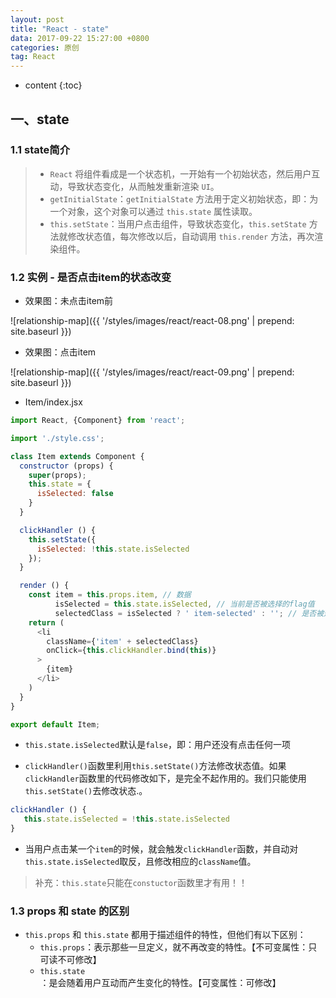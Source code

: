 ```yaml
---
layout: post
title: "React - state"
data: 2017-09-22 15:27:00 +0800
categories: 原创
tag: React
---
```

* content
{:toc}

<!-- more -->

## 一、state

### 1.1 state简介

> * `React` 将组件看成是一个状态机，一开始有一个初始状态，然后用户互动，导致状态变化，从而触发重新渲染 `UI`。
> * `getInitialState`：`getInitialState` 方法用于定义初始状态，即：为一个对象，这个对象可以通过 `this.state` 属性读取。
> * `this.setState`：当用户点击组件，导致状态变化，`this.setState` 方法就修改状态值，每次修改以后，自动调用 `this.render` 方法，再次渲染组件。

### 1.2 实例 - 是否点击item的状态改变

* 效果图：未点击item前

![relationship-map]({{ '/styles/images/react/react-08.png' | prepend: site.baseurl }})

* 效果图：点击item

![relationship-map]({{ '/styles/images/react/react-09.png' | prepend: site.baseurl }})

* Item/index.jsx

```js
import React, {Component} from 'react';

import './style.css';

class Item extends Component {
  constructor (props) {
    super(props);
    this.state = {
      isSelected: false
    }
  }

  clickHandler () {
    this.setState({
      isSelected: !this.state.isSelected
    });
  }

  render () {
    const item = this.props.item, // 数据
          isSelected = this.state.isSelected, // 当前是否被选择的flag值
          selectedClass = isSelected ? ' item-selected' : ''; // 是否被选中后的类名
    return (
      <li
        className={'item' + selectedClass}
        onClick={this.clickHandler.bind(this)}
      >
        {item}
      </li>
    )
  }
}

export default Item;

```

* `this.state.isSelected`默认是`false`，即：用户还没有点击任何一项

* `clickHandler()`函数里利用`this.setState()`方法修改状态值。如果`clickHandler`函数里的代码修改如下，是完全不起作用的。我们只能使用`this.setState()`去修改状态.。

```js
clickHandler () {
   this.state.isSelected = !this.state.isSelected
}
```

* 当用户点击某一个`item`的时候，就会触发`clickHandler`函数，并自动对`this.state.isSelected`取反，且修改相应的`className`值。

> 补充：`this.state`只能在`constuctor`函数里才有用！！

### 1.3 props 和 state 的区别

* `this.props` 和 `this.state` 都用于描述组件的特性，但他们有以下区别：
    * `this.props`：表示那些一旦定义，就不再改变的特性。【不可变属性：只可读不可修改】
    * `this.state`：是会随着用户互动而产生变化的特性。【可变属性：可修改】